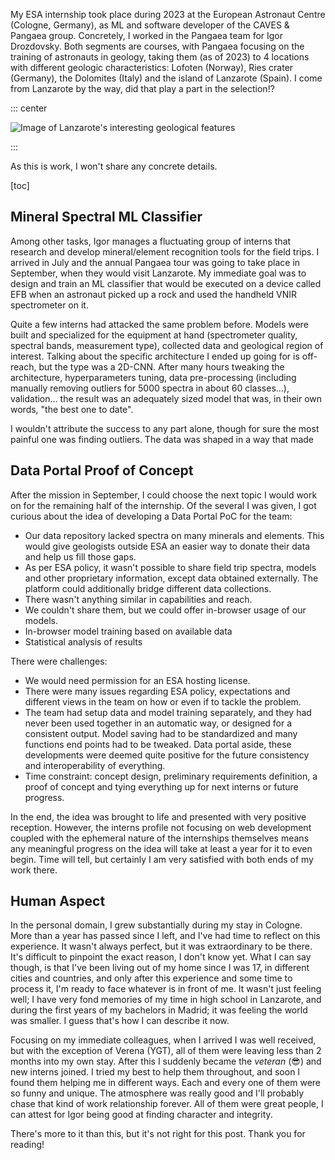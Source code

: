 My ESA internship took place during 2023 at the European Astronaut Centre (Cologne, Germany), as ML and software developer of the CAVES & Pangaea group. Concretely, I worked in the Pangaea team for Igor Drozdovsky. Both segments are courses, with Pangaea focusing on the training of astronauts in geology, taking them (as of 2023) to 4 locations with different geologic characteristics: Lofoten (Norway), Ries crater (Germany), the Dolomites (Italy) and the island of Lanzarote (Spain). I come from Lanzarote by the way, did that play a part in the selection!?

::: center

![Image of Lanzarote's interesting geological features]()

:::

As this is work, I won't share any concrete details.

[toc]

## Mineral Spectral ML Classifier

Among other tasks, Igor manages a fluctuating group of interns that research and develop mineral/element recognition tools for the field trips. I arrived in July and the annual Pangaea tour was going to take place in September, when they would visit Lanzarote. My immediate goal was to design and train an ML classifier that would be executed on a device called EFB when an astronaut picked up a rock and used the handheld VNIR spectrometer on it. 

Quite a few interns had attacked the same problem before. Models were built and specialized for the equipment at hand (spectrometer quality, spectral bands, measurement type), collected data and geological region of interest. Talking about the specific architecture I ended up going for is off-reach, but the type was a 2D-CNN. After many hours tweaking the architecture,  hyperparameters tuning, data pre-processing (including manually removing outliers for 5000 spectra in about 60 classes...), validation... the result was an adequately sized model that was, in their own words, "the best one to date". 

I wouldn't attribute the success to any part alone, though for sure the most painful one was finding outliers. The data was shaped in a way that made 



## Data Portal Proof of Concept

After the mission in September, I could choose the next topic I would work on for the remaining half of the internship. Of the several I was given, I got curious about the idea of developing a Data Portal PoC for the team:

- Our data repository lacked spectra on many minerals and elements. This would give geologists outside ESA an easier way to donate their data and help us fill those gaps.
- As per ESA policy, it wasn't possible to share field trip spectra, models and other proprietary information, except data obtained externally. The platform could additionally bridge different data collections.
- There wasn't anything similar in capabilities and reach.
- We couldn't share them, but we could offer in-browser usage of our models.
- In-browser model training based on available data
- Statistical analysis of results

There were challenges:

- We would need permission for an ESA hosting license.
- There were many issues regarding ESA policy, expectations and different views in the team on how or even if to tackle the problem.
- The team had setup data and model training separately, and they had never been used together in an automatic way, or designed for a consistent output. Model saving had to be standardized and many functions end points had to be tweaked. Data portal aside, these developments were deemed quite positive for the future consistency and interoperability of everything.
- Time constraint: concept design, preliminary requirements definition, a proof of concept and tying everything up for next interns or future progress.

In the end, the idea was brought to life and presented with very positive reception. However, the interns profile not focusing on web development coupled with the ephemeral nature of the internships themselves means any meaningful progress on the idea will take at least a year for it to even begin. Time will tell, but certainly I am very satisfied with both ends of my work there. 



## Human Aspect

In the personal domain, I grew substantially during my stay in Cologne. More than a year has passed since I left, and I've had time to reflect on this experience. It wasn't always perfect, but it was extraordinary to be there. It's difficult to pinpoint the exact reason, I don't know yet. What I can say though, is that I've been living out of my home since I was 17, in different cities and countries, and only after this experience and some time to process it, I'm ready to face whatever is in front of me. It wasn't just feeling well; I have very fond memories of my time in high school in Lanzarote, and during the first years of my bachelors in Madrid; it was feeling the world was smaller. I guess that's how I can describe it now.

Focusing on my immediate colleagues, when I arrived I was well received, but with the exception of Verena (YGT), all of them were leaving less than 2 months into my own stay. After this I suddenly became the *veteran* (:sunglasses:) and new interns joined. I tried my best to help them throughout, and soon I found them helping me in different ways. Each and every one of them were so funny and unique. The atmosphere was really good and I'll probably chase that kind of work relationship forever. All of them were great people, I can attest for Igor being good at finding character and integrity.

There's more to it than this, but it's not right for this post. Thank you for reading!
